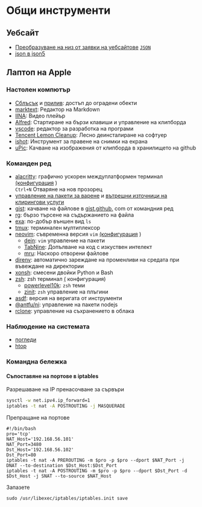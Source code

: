 # Общи инструменти

## Уебсайт

* [Преобразуване на низ от заявки на уебсайтове](https://www.convertonline.io/convert/query-string-to-json) [`JSON`](https://www.convertonline.io/convert/query-string-to-json)
* [json в json5](https://jsonformatter.org/json5-formatter)

## Лаптоп на Apple

### Настолен компютър

* [Сблъсък](https://github.com/yichengchen/clashX) и [прилив](https://t.me/chaoxi): достъп до оградени обекти
* [marktext](https://marktext.app): Редактор на Markdown
* [IINA](https://iina.io): Видео плейър
* [Alfred](https://www.alfredapp.com): Стартиране на бързи клавиши и управление на клипборда
* [vscode](https://code.visualstudio.com): редактор за разработка на програми
* [Tencent Lemon Cleanup](https://lemon.qq.com): Лесно деинсталиране на софтуер
* [ishot](https://apps.apple.com/cn/app/ishot-%E4%BC%98%E7%A7%80%E7%9A%84%E6%88%AA%E5%9B%BE%E5%BD%95%E5%B1%8F%E5%B7%A5%E5%85%B7/id1485844094?mt=12): Инструмент за правене на снимки на екрана
* [uPic](https://github.com/gee1k/uPic): Качване на изображения от клипборда в хранилището на github

### Команден ред

* [alacritty](https://github.com/alacritty/alacritty): графично ускорен междуплатформен терминал [(конфигурация](https://github.com/gcxfd/osx/blob/master/HOME/.config/alacritty/alacritty.yml) )  
  `Ctrl+N` Отваряне на нов прозорец
* [управление на пакети за варене](https://brew.sh) и [вътрешни източници на клирингови услуги](https://mirrors.tuna.tsinghua.edu.cn/help/homebrew)
* [gist](https://github.com/defunkt/gist): качване на файлове в [gist.github.](https://gist.github.com) com от командния ред
* [rg](https://github.com/BurntSushi/ripgrep): бързо търсене на съдържанието на файла
* [exa](https://github.com/ogham/exa): по-добър външен вид `ls`
* [tmux](https://www.ruanyifeng.com/blog/2019/10/tmux.html): терминален мултиплексор
* [neovim](https://neovim.io): съвременна версия `vim` [(конфигурация](https://github.com/gcxfd/osx/tree/master/HOME/.config/nvim) )
  * [dein](https://github.com/Shougo/dein.vim): `vim` управление на пакети
  * [TabNine](https://www.tabnine.com): Допълване на код с изкуствен интелект
  * [mru](https://github.com/yegappan/mru): Наскоро отворени файлове
* [direnv](https://direnv.net): автоматично зареждане на променливи на средата при въвеждане на директории
* [xonsh](https://xon.sh): смесени двойки Python и Bash
* [zsh](https://www.zsh.org): zsh терминал [(](https://github.com/gcxfd/osx/tree/master/HOME) конфигурация)
  * [powerlevel10k](https://github.com/romkatv/powerlevel10k): `zsh` теми
  * [zinit](https://github.com/zdharma-continuum/zinit): `zsh` управление на плъгини
* [asdf](https://github.com/asdf-vm/asdf): версия на веригата от инструменти
* [@antfu/ni](https://www.npmjs.com/package/@antfu/ni): управление на пакети nodejs
* [rclone](https://rclone.org): управление на съхранението в облака

### Наблюдение на системата

* [погледи](https://nicolargo.github.io/glances)
* [htop](https://htop.dev/)

### Командна бележка

#### Съпоставяне на портове в iptables

Разрешаване на IP пренасочване за сървъри

```bash
sysctl -w net.ipv4.ip_forward=1
iptables -t nat -A POSTROUTING -j MASQUERADE
```

Препращане на портове

```
#!/bin/bash
pro='tcp'
NAT_Host='192.168.56.101'
NAT_Port=3480
Dst_Host='192.168.56.102'
Dst_Port=80
iptables -t nat -A PREROUTING -m $pro -p $pro --dport $NAT_Port -j DNAT --to-destination $Dst_Host:$Dst_Port
iptables -t nat -A POSTROUTING -m $pro -p $pro --dport $Dst_Port -d $Dst_Host -j SNAT --to-source $NAT_Host
```

Запазете

```
sudo /usr/libexec/iptables/iptables.init save
```